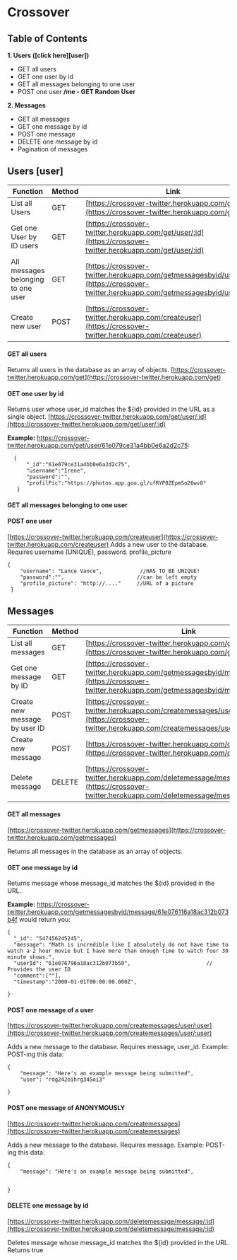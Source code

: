 # Crossover

## Table of Contents

**1. Users ([click here][user])**

* GET all users
* GET one user by id
* GET all messages belonging to one user
* POST one user
**/me - GET Random User**

**2. Messages**

* GET all messages
* GET one message by id
* POST one message
* DELETE one message by id
* Pagination of messages



## Users [user]

| Function      | Method        | Link          |
| ------------- | ------------- | ------------- |
| List all Users | GET           | [https://crossover-twitter.herokuapp.com/get](https://crossover-twitter.herokuapp.com/get) |
| Get one User by ID users | GET           | [https://crossover-twitter.herokuapp.com/get/user/:id](https://crossover-twitter.herokuapp.com/get/user/:id)|
| All messages belonging to one user | GET           | [https://crossover-twitter.herokuapp.com/getmessagesbyid/user/:user](https://crossover-twitter.herokuapp.com/getmessagesbyid/user/:user) |
| Create new user | POST           | [https://crossover-twitter.herokuapp.com/createuser](https://crossover-twitter.herokuapp.com/createuser) |

#### GET all users
Returns all users in the database as an array of objects.
[https://crossover-twitter.herokuapp.com/get](https://crossover-twitter.herokuapp.com/get)


#### GET one user by id
Returns user whose user_id matches the ${id} provided in the URL as a single object.
[https://crossover-twitter.herokuapp.com/get/user/:id](https://crossover-twitter.herokuapp.com/get/user/:id)

**Example:** https://crossover-twitter.herokuapp.com/get/user/61e079ce31a4bb0e6a2d2c75:

```
  {
      "_id":"61e079ce31a4bb0e6a2d2c75",
      "username":"Irene",
      "password":"",
      "profilPic":"https://photos.app.goo.gl/ufRYP8ZEpmSo26wv8"
   }
   ```

#### GET all messages belonging to one user

#### POST one user
[https://crossover-twitter.herokuapp.com/createuser](https://crossover-twitter.herokuapp.com/createuser) 
Adds a new user to the database. Requires username (UNIQUE), password. profile_picture

```
{
	"username": "Lance Vance",            //HAS TO BE UNIQUE!
	"password":"",                       //can be left empty
	"profile_picture": "http://...."     //URL of a picture
 }

```


## Messages
| Function      | Method        | Link          |
| ------------- | ------------- | ------------- |
| List all messages | GET           | [https://crossover-twitter.herokuapp.com/getmessages](https://crossover-twitter.herokuapp.com/getmessages) |
| Get one message by ID | GET           | [https://crossover-twitter.herokuapp.com/getmessagesbyid/message/:message](https://crossover-twitter.herokuapp.com/getmessagesbyid/message/:message)|
| Create new message by user ID | POST          | [https://crossover-twitter.herokuapp.com/createmessages/user/:user](https://crossover-twitter.herokuapp.com/createmessages/user/:user) |
| Create new message | POST          | [https://crossover-twitter.herokuapp.com/createmessages](https://crossover-twitter.herokuapp.com/createmessages) |
| Delete message |   DELETE    | [https://crossover-twitter.herokuapp.com/deletemessage/message/:id](https://crossover-twitter.herokuapp.com/deletemessage/message/:id)  |
#### GET all messages

[https://crossover-twitter.herokuapp.com/getmessages](https://crossover-twitter.herokuapp.com/getmessages)

Returns all messages in the database as an array of objects.

#### GET one message by id
Returns message whose message_id matches the ${id} provided in the URL.

**Example:** https://crossover-twitter.herokuapp.com/getmessagesbyid/message/61e076116a18ac312b073b4f would return you:
```
{
  "_id": "547456245245",
  "message": "Math is incredible like I absolutely do not have time to watch a 2 hour movie but I have more than enough time to watch four 30 minute shows.",
  "userId": "61e076796a18ac312b073b50",                        // Provides the user ID
  "comment":[""],
  "timestamp":"2000-01-01T00:00:00.000Z",

}
```
#### POST one message of a user

[https://crossover-twitter.herokuapp.com/createmessages/user/:user](https://crossover-twitter.herokuapp.com/createmessages/user/:user)

  Adds a new message to the database. Requires message, user_id. Example: POST-ing this data:
```
{
	"message": "Here's an example message being submitted",
	"user": "rdg242oihrg345oi3"
	
}
```

#### POST one message of ANONYMOUSLY

[https://crossover-twitter.herokuapp.com/createmessages](https://crossover-twitter.herokuapp.com/createmessages)

Adds a new message to the database. Requires message. Example: POST-ing this data:
```
{
	"message": "Here's an example message being submitted",
	
	
}
```

#### DELETE one message by id

[https://crossover-twitter.herokuapp.com/deletemessage/message/:id](https://crossover-twitter.herokuapp.com/deletemessage/message/:id) 

Deletes message whose message_id matches the ${id} provided in the URL. Returns true






